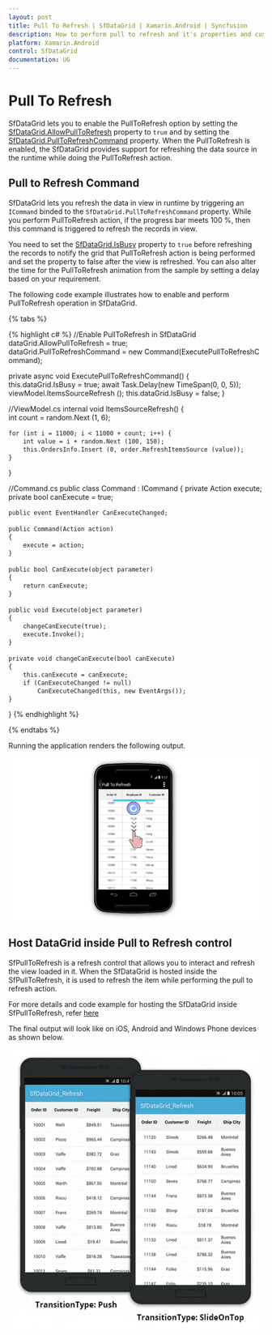 ```yaml
---
layout: post
title: Pull To Refresh | SfDataGrid | Xamarin.Android | Syncfusion
description: How to perform pull to refresh and it's properties and customizations in a SfDataGrid.
platform: Xamarin.Android
control: SfDataGrid
documentation: UG
---
```


# Pull To Refresh

SfDataGrid lets you to enable the PullToRefresh option by setting the [SfDataGrid.AllowPullToRefresh](http://help.syncfusion.com/cr/cref_files/xamarin-android/Syncfusion.SfDataGrid.Android~Syncfusion.SfDataGrid.SfDataGrid.html) property to `true` and by setting the [SfDataGrid.PullToRefreshCommand](http://help.syncfusion.com/cr/cref_files/xamarin-android/Syncfusion.SfDataGrid.Android~Syncfusion.SfDataGrid.SfDataGrid~PullToRefreshCommand.html) property. When the PullToRefresh is enabled, the SfDataGrid provides support for refreshing the data source in the runtime while doing the PullToRefresh action. 

## Pull to Refresh Command

SfDataGrid lets you refresh the data in view in runtime by triggering an `ICommand` binded to the `SfDataGrid.PullToRefreshCommand` property. While you perform PullToRefresh action, if the progress bar meets 100 %, then this command is triggered to refresh the records in view. 

You need to set the [SfDataGrid.IsBusy](http://help.syncfusion.com/cr/cref_files/xamarin-android/Syncfusion.SfDataGrid.Android~Syncfusion.SfDataGrid.SfDataGrid~IsBusy.html) property to `true` before refreshing the records to notify the grid that PullToRefresh action is being performed and set the property to false after the view is refreshed. You can also alter the time for the PullToRefresh animation from the sample by setting a delay based on your requirement.

The following code example illustrates how to enable and perform PullToRefresh operation in SfDataGrid.

{% tabs %}

{% highlight c# %}
//Enable PullToRefresh in SfDataGrid
dataGrid.AllowPullToRefresh = true;
dataGrid.PullToRefreshCommand = new Command(ExecutePullToRefreshCommand);
 
private async void ExecutePullToRefreshCommand()
{
    this.dataGrid.IsBusy = true;
    await Task.Delay(new TimeSpan(0, 0, 5));
    viewModel.ItemsSourceRefresh ();
    this.dataGrid.IsBusy = false;
} 

//ViewModel.cs
internal void ItemsSourceRefresh()
{
    int count = random.Next (1, 6);

    for (int i = 11000; i < 11000 + count; i++) {
        int value = i + random.Next (100, 150);
        this.OrdersInfo.Insert (0, order.RefreshItemsSource (value));
    }
}

//Command.cs
public class Command : ICommand
{
    private Action execute;
    private bool canExecute = true;

    public event EventHandler CanExecuteChanged;

    public Command(Action action)
    {
        execute = action;
    }

    public bool CanExecute(object parameter)
    {
        return canExecute;
    }

    public void Execute(object parameter)
    {
        changeCanExecute(true);
        execute.Invoke();
    }

    private void changeCanExecute(bool canExecute)
    {
        this.canExecute = canExecute;
        if (CanExecuteChanged != null)
            CanExecuteChanged(this, new EventArgs());
    }
}
{% endhighlight %}

{% endtabs %}

Running the application renders the following output.

![DataGrid with Pull to Refresh functionality](SfDataGrid_images/PullToRefresh.png)

## Host DataGrid inside Pull to Refresh control

SfPullToRefresh is a refresh control that allows you to interact and refresh the view loaded in it. When the SfDataGrid is hosted inside the SfPullToRefresh, it is used to refresh the item while performing the pull to refresh action. 

For more details and code example for hosting the SfDataGrid inside SfPullToRefresh, refer [here](https://help.syncfusion.com/xamarin-android/sfpulltorefresh/customizing-pullablecontent#sfdatagrid)

The final output will look like on iOS, Android and Windows Phone devices as shown below.

![Hosting DataGrid inside Pull to Refresh component](SfDataGrid_images/SfDatagrid_Refresh_Android.gif)

